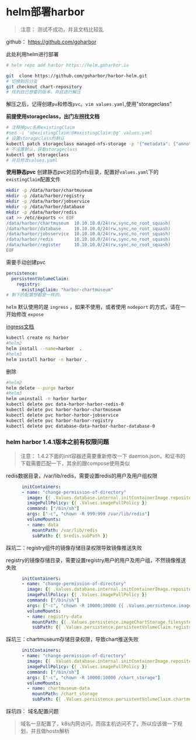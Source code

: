 # helm部署harbor
> 注意： 测试不成功，并且文档比较乱

github： https://github.com/goharbor

此处利用helm进行部署

```bash
# helm repo add harbor https://helm.goharbor.io

git  clone https://github.com/goharbor/harbor-helm.git
# 切换到包分支
git checkout chart-repository
# 找到自己想要的版本，并且进行解压
```

解压之后，记得创建`pv`和修改`pvc`。`vim values.yaml`,使用"storageclass"


**前提使用storageclass，出门左拐找文档**

```bash
# 注释掉pvc名称existingClaim
#sed -i 's@existingClaim:@#existingClaim:@g' values.yaml
# 设置storageclass的默认
kubectl patch storageclass managed-nfs-storage -p '{"metadata": {"annotations":{"storageclass.kubernetes.io/is-default-class":"true"}}}'
# 不设置默认，获取storageclass
kubectl get storageclass
# 并且修改values.yaml
```

**使用静态pvc**
创建静态pvc对应的nfs目录，配置好`values.yaml`下的`existingClaim`配置文件
```bash
mkdir -p /data/harbor/chartmuseum
mkdir -p /data/harbor/registry
mkdir -p /data/harbor/jobservice
mkdir -p /data/harbor/database
mkdir -p /data/harbor/redis
cat >> /etc/exports << EOF
/data/harbor/chartmuseum  10.10.10.0/24(rw,sync,no_root_squash)
/data/harbor/database     10.10.10.0/24(rw,sync,no_root_squash)
/data/harbor/jobsservice  10.10.10.0/24(rw,sync,no_root_squash)
/data/harbor/redis        10.10.10.0/24(rw,sync,no_root_squash)
/data/harbor/register     10.10.10.0/24(rw,sync,no_root_squash)
EOF
```
需要手动创建pvc
```yaml
persistence:
  persistentVolumeClaim:
    registry:
      existingClaim: "harbor-chartmuseum"
# 剩下的配置想都是一样的。
```

`helm` 默认使用的是 `ingress` ，如果不使用，或者使用 `nodeport` 的方式，请在一开始修改 `expose`

[ingress文档](/service-discovery/chapter02.md)

```bash
kubectl create ns harbor
#helm2
helm install --name=harbor  .
#helm3
helm install harbor -n harbor .
```

删除
```bash
#helm2
helm delete --purge harbor
#helm3
helm uninstall -n harbor harbor
kubectl delete pvc data-harbor-harbor-redis-0
kubectl delete pvc harbor-harbor-chartmuseum
kubectl delete pvc harbor-harbor-jobservice
kubectl delete pvc harbor-harbor-registry
kubectl delete pvc database-data-harbor-harbor-database-0
```

### helm harbor 1.4.1版本之前有权限问题
> 注意： 1.4.2下面的init容器还需要重新修改一下
>       daemon.json，和证书的下载需要匹配一下，其余的跟compose使用类似

redis数据目录，/var/lib/redis，需要设置redis的用户及用户组权限

```yaml
      initContainers:
      - name: "change-permission-of-directory"
        image: {{ .Values.database.internal.initContainerImage.repository }}:{{ .Values.database.internal.initContainerImage.tag }}
        imagePullPolicy: {{ .Values.imagePullPolicy }}
        command: ["/bin/sh"]
        args: ["-c", "chown -R 999:999 /var/lib/redis"]
        volumeMounts:
        - name: data
          mountPath: /var/lib/redis
          subPath: {{ $redis.subPath }}
```

踩坑二：registry组件的镜像存储目录权限导致镜像推送失败

registry的镜像存储目录，需要设置registry用户的用户及用户组，不然镜像推送失败

```yaml
      initContainers:
      - name: "change-permission-of-directory"
        image: {{ .Values.database.internal.initContainerImage.repository }}:{{ .Values.database.internal.initContainerImage.tag }}
        imagePullPolicy: {{ .Values.imagePullPolicy }}
        command: ["/bin/sh"]
        args: ["-c", "chown -R 10000:10000 {{ .Values.persistence.imageChartStorage.filesystem.rootdirectory }}"]
        volumeMounts:
        - name: registry-data
          mountPath: {{ .Values.persistence.imageChartStorage.filesystem.rootdirectory }}
          subPath: {{ .Values.persistence.persistentVolumeClaim.registry.subPath }}
```

踩坑三：chartmuseum存储目录权限，导致chart推送失败

```yaml
      initContainers:
      - name: "change-permission-of-directory"
        image: {{ .Values.database.internal.initContainerImage.repository }}:{{ .Values.database.internal.initContainerImage.tag }}
        imagePullPolicy: {{ .Values.imagePullPolicy }}
        command: ["/bin/sh"]
        args: ["-c", "chown -R 10000:10000 /chart_storage"]
        volumeMounts:
        - name: chartmuseum-data
          mountPath: /chart_storage
          subPath: {{ .Values.persistence.persistentVolumeClaim.chartmuseum.subPath }}
```

踩坑四： 域名配置问题
> 域名一旦配置了，k8s内网访问，而宿主机访问不了。所以应该做一下规划，并且做hosts解析
